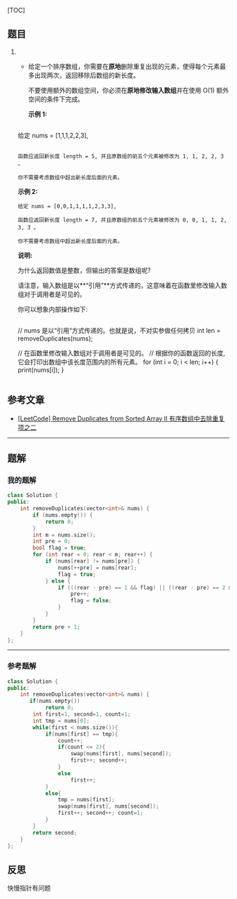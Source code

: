 [TOC]
## 题目

1. - 给定一个排序数组，你需要在**原地**删除重复出现的元素，使得每个元素最多出现两次，返回移除后数组的新长度。

     不要使用额外的数组空间，你必须在**原地修改输入数组**并在使用 O(1) 额外空间的条件下完成。

     **示例 1:**

     ```
   给定 nums = [1,1,1,2,2,3],
     
     ```
   
   函数应返回新长度 length = 5, 并且原数组的前五个元素被修改为 1, 1, 2, 2, 3 。
   
     你不需要考虑数组中超出新长度后面的元素。
     ```
     
     **示例 2:**
     
     ```
     给定 nums = [0,0,1,1,1,1,2,3,3],
   
     函数应返回新长度 length = 7, 并且原数组的前五个元素被修改为 0, 0, 1, 1, 2, 3, 3 。
   
     你不需要考虑数组中超出新长度后面的元素。
     ```
     
     **说明:**
     
     为什么返回数值是整数，但输出的答案是数组呢?
     
     请注意，输入数组是以**“引用”**方式传递的，这意味着在函数里修改输入数组对于调用者是可见的。
     
     你可以想象内部操作如下:
     
     ```
     ```
     // nums 是以“引用”方式传递的。也就是说，不对实参做任何拷贝
     int len = removeDuplicates(nums);
   
     // 在函数里修改输入数组对于调用者是可见的。
     // 根据你的函数返回的长度, 它会打印出数组中该长度范围内的所有元素。
     for (int i = 0; i < len; i++) {
         print(nums[i]);
     }
     ```
## 参考文章


- [[LeetCode\] Remove Duplicates from Sorted Array II 有序数组中去除重复项之二](https://www.cnblogs.com/grandyang/p/4329295.html)

***
## 题解

### 我的题解

```c++
class Solution {
public:
    int removeDuplicates(vector<int>& nums) {
        if (nums.empty()) {
            return 0;
        }
        int m = nums.size();
        int pre = 0;
        bool flag = true;
        for (int rear = 0; rear < m; rear++) {
            if (nums[rear] != nums[pre]) {
                nums[++pre] = nums[rear];
                flag = true;
            } else {
                if (((rear - pre) == 1 && flag) || ((rear - pre) == 2 && flag)) {
                    pre++;
                    flag = false;
                }
            }
        }
        return pre + 1;
    }
};
```

***
### 参考题解
```c++
class Solution {
public:
    int removeDuplicates(vector<int>& nums) {
       if(nums.empty())
            return 0;
        int first=1, second=1, count=1;
        int tmp = nums[0];
        while(first < nums.size()){
            if(nums[first] == tmp){
                count++;
                if(count <= 2){
                    swap(nums[first], nums[second]);
                    first++; second++;
                }
                else
                    first++;
            }
            else{
                tmp = nums[first];
                swap(nums[first], nums[second]);
                first++; second++; count=1;
            }
        }
        return second;
    }
};
```


## 反思

快慢指针有问题

